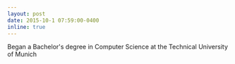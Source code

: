 ```yaml
---
layout: post
date: 2015-10-1 07:59:00-0400
inline: true
---
```


Began a Bachelor's degree in Computer Science at the Technical University of Munich
